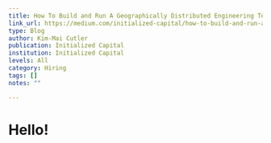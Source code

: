```yaml
---
title: How To Build and Run A Geographically Distributed Engineering Team
link_url: https://medium.com/initialized-capital/how-to-build-and-run-a-geographically-distributed-engineering-team-609ffc897a79
type: Blog
author: Kim-Mai Cutler
publication: Initialized Capital
institution: Initialized Capital
levels: All
category: Hiring
tags: []
notes: ""

---
```


# Hello!
